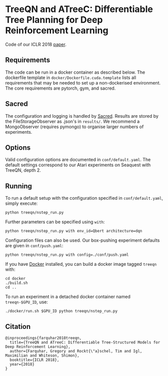 # TreeQN and ATreeC: Differentiable Tree Planning for Deep Reinforcement Learning
Code of our ICLR 2018 [paper](https://arxiv.org/abs/1710.11417).

## Requirements

The code can be run in a docker container as described below. The dockerfile template in `docker/Dockerfile.cuda.template` lists all requirements that may be needed to set up a non-dockerised environment. The core requirements are pytorch, gym, and sacred.

## Sacred

The configuration and logging is handled by [Sacred](https://sacred.readthedocs.io/en/latest/). Results are stored by the FileStorageObserver as .json's in `results/`. We recommend a MongoObserver (requires pymongo) to organise larger numbers of experiments.

## Options
Valid configuration options are documented in `conf/default.yaml`.
The default settings correspond to our Atari experiments on Seaquest with TreeQN, depth 2.

## Running

To run a default setup with the configuration specified in `conf/default.yaml`, simply execute:
```
python treeqn/nstep_run.py
```

Further parameters can be specified using `with`:
```
python treeqn/nstep_run.py with env_id=Qbert architecture=dqn
```

Configuration files can also be used. Our box-pushing experiment defaults are given in `conf/push.yaml`:
```
python treeqn/nstep_run.py with config=./conf/push.yaml
```

If you have [Docker](https://docs.docker.com/) installed, you can build a docker image tagged `treeqn` with:
```
cd docker
./build.sh
cd ..
```

To run an experiment in a detached docker container named `treeqn-$GPU_ID`, use:
```
./docker/run.sh $GPU_ID python treeqn/nstep_run.py
```

## Citation
```
@inproceedings{farquhar2018treeqn,
  title={TreeQN and ATreeC: Differentiable Tree-Structured Models for Deep Reinforcement Learning},
  author={Farquhar, Gregory and Rockt{\"a}schel, Tim and Igl, Maximilian and Whiteson, Shimon},
  booktitle={ICLR 2018},
  year={2018}
}
```
